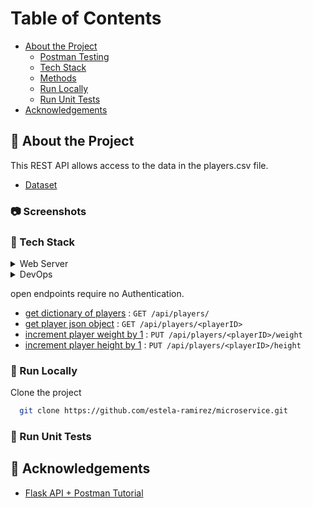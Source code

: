<!-- Table of Contents -->
# Table of Contents
- [About the Project](#star2-about-the-project)
  * [Postman Testing](#camera-screenshots)
  * [Tech Stack](#space_invader-tech-stack)
  * [Methods](#chart_with_upwards_trend-analytics)
  * [Run Locally](#running-run-locally)
  * [Run Unit Tests](#running-tests)
- [Acknowledgements](#raised_hands-acknowledgements)


<!-- About the Project -->
## :star2: About the Project
<p>This REST API allows access to the data in the players.csv file. </p>

* [Dataset](https://www.kaggle.com/datasets/haydenvenable/zillow-observed-rent-index-jan-2014-june-2021)

<!-- Postman Testing -->
### :camera: Screenshots


<!-- TechStack -->
### :space_invader: Tech Stack

<details>
   <summary>Web Server</summary>
     <li><a href="https://flask.palletsprojects.com/en/2.2.x/">Flask</a></li>
</details>

<details>
 <summary>DevOps</summary>
   <ul>
     <li><a href="https://www.docker.com/">Docker</a></li>
   </ul>
</details>

<!-- Methods -->
   
open endpoints require no Authentication.

* [get dictionary of players](players.md) : `GET /api/players/`
* [get player json object](playerID.md) : `GET /api/players/<playerID>`
* [increment player weight by 1](weight.md) : `PUT /api/players/<playerID>/weight`
* [increment player height by 1](height.md) : `PUT /api/players/<playerID>/height`

<!-- Run Locally -->
### :running: Run Locally
Clone the project

```bash
  git clone https://github.com/estela-ramirez/microservice.git
```

<!-- Run Unit Tests -->
### :running: Run Unit Tests 

<!-- Acknowledgments -->
## :raised_hands: Acknowledgements
 - [Flask API + Postman Tutorial](https://www.youtube.com/watch?v=fJz3JTEtJJA)
 
